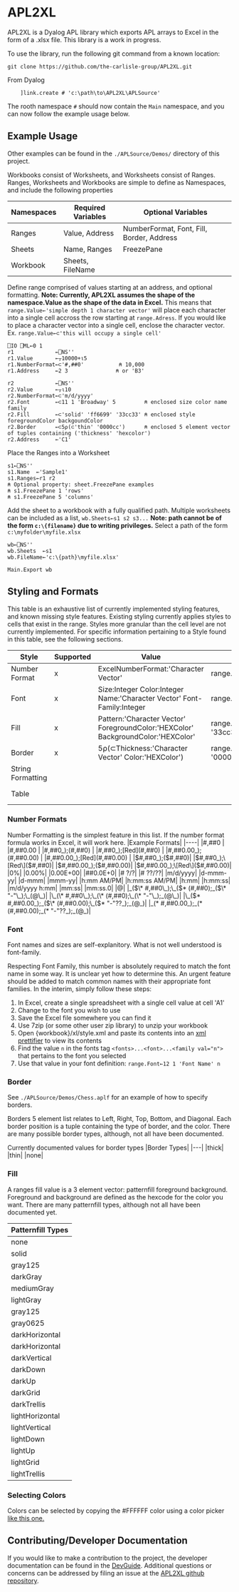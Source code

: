 # APL2XL 
APL2XL is a Dyalog APL library which exports APL arrays to Excel in the form of a .xlsx file. This library is a work in progress. 

To use the library, run the following git command from a known location:

```
git clone https://github.com/the-carlisle-group/APL2XL.git
```

From Dyalog
```
    ]link.create # 'c:\path\to\APL2XL\APLSource'
```
The rooth namespace `#` should now contain the `Main` namespace, and you can now follow the example usage below. 


## Example Usage
Other examples can be found in the `./APLSource/Demos/` directory of this project. 

Workbooks consist of Worksheets, and Worksheets consist of Ranges. Ranges, Worksheets and Workbooks are simple to define as Namespaces, and include the following properties

|Namespaces|Required Variables|Optional Variables|
|---|---|---|
|Ranges|Value, Address|NumberFormat, Font, Fill, Border, Address|
|Sheets|Name, Ranges|FreezePane|
|Workbook|Sheets, FileName||

Define range comprised of values starting at an address, and optional formatting. **Note: Currently, APL2XL assumes the shape of the namespace.Value as the shape of the data in Excel.**  This means that `range.Value←'simple depth 1 character vector'` will place each character into a single cell accross the row starting at `range.Adress`. If you would like to place a character vector into a single cell, enclose the character vector. Ex. `range.Value←⊂'this will occupy a single cell'`
```APL
⎕IO ⎕ML←0 1
r1             ←⎕NS''
r1.Value       ←⍪10000+⍳5
r1.NumberFormat←⊂'#,##0'           ⍝ 10,000
r1.Address     ←2 3               ⍝ or 'B3'

r2             ←⎕NS''
r2.Value       ←⍪⍳10
r2.NumberFormat←⊂'m/d/yyyy'
r2.Font        ←⊂11 1 'Broadway' 5         ⍝ enclosed size color name family
r2.Fill        ←⊂'solid' 'ff6699' '33cc33' ⍝ enclosed style foregroundColor backgoundColor
r2.Border      ←⊂5⍴(⊂'thin' '0000cc')      ⍝ enclosed 5 element vector of tuples containing ('thickness' 'hexcolor')       
r2.Address     ←'C1'
```

Place the Ranges into a Worksheet
```APL
s1←⎕NS''
s1.Name  ←'Sample1'
s1.Ranges←r1 r2
⍝ Optional property: sheet.FreezePane examples
⍝ s1.FreezePane 1 'rows'
⍝ s1.FreezePane 5 'columns'
```

Add the sheet to a workbook with a fully qualified path. Multiple worksheets can be included as a list, `wb.Sheets←s1 s2 s3...` **Note: path cannot be of the form `c:\{filename}` due to writing privileges.** Select a path of the form `c:\myfolder\myfile.xlsx`

```APL
wb←⎕NS''
wb.Sheets  ←s1 
wb.FileName←'c:\{path}\myfile.xlsx'

Main.Export wb
```

## Styling and Formats
This table is an exhaustive list of currently implemented styling features, and known missing style features. Existing styling currently applies styles to cells that exist in the range. Styles more granular than the cell level are not currently implemented. For specific information pertaining to a Style found in this table, see the following sections. 

|Style|Supported|Value|Usage|Note|
|---|---|---|---|---|
|Number Format|x|ExcelNumberFormat:'Character Vector'|range.NumberFormat←⊂'m/d/yyyy'||
|Font|x|Size:Integer Color:Integer Name:'Character Vector' Font-Family:Integer|range.Font←⊂11 1 'Broadway' 5||
|Fill|x|Pattern:'Character Vector' ForegroundColor:'HEXColor' BackgroundColor:'HEXColor'|range.Fill←⊂'solid' 'ff6699' '33cc33'||
|Border|x|5⍴(⊂Thickness:'Character Vector' Color:'HEXColor')|range.Border←⊂5⍴('thin' 1)('thick' '0000cc')||
|String Formatting| | | | Not Implemented|
|Table| | | | Not Implemented|

### Number Formats
Number Formatting is the simplest feature in this list. If the number format formula works in Excel, it will work here. 
|Example Formats|
|----|
|#,##0 |
|#,##0.00 |
|#,##0_);(#,##0) |
|#,##0_);\[Red\](#,##0) |
|#,##0.00_);(#,##0.00) |
|#,##0.00_);\[Red\](#,##0.00) |
|$#,##0_);($#,##0)|
|$#,##0_);\[Red\]($#,##0)|
|$#,##0.00_);($#,##0.00)|
|$#,##0.00_);\[Red\]($#,##0.00)|
|0%|
|0.00%|
|0.00E+00|
|##0.0E+0|
|# ?/?|
|# ??/??|
|m/d/yyyy|
|d-mmm-yy|
|d-mmm|
|mmm-yy|
|h:mm AM/PM|
|h:mm:ss AM/PM|
|h:mm|
|h:mm:ss|
|m/d/yyyy h:mm|
|mm:ss|
|mm:ss.0|
|@|
|\_($\* #,##0\_);\_($\* (#,##0);\_($\* "-"\_);\_(@\_)|
|\_(\* #,##0\_);\_(\* (#,##0);\_(\* "-"\_);_(@\_)|
|\_($\* #,##0.00\_);\_($\* (#,##0.00);\_($\* "-"??\_);\_(@\_)|
|\_(\* #,##0.00\_);\_(\* (#,##0.00);\_(\* "-"??_);\_(@\_)|

### Font
Font names and sizes are self-explanitory. What is not well understood is font-family<integer>.

Respecting Font Family, this number is absolutely required to match the font name in some way. It is unclear yet how to determine this. An urgent feature should be added to match common names with their appropriate font families. In the interim, simply follow these steps:

1. In Excel, create a single spreadsheet with a single cell value at cell 'A1'
2. Change to the font you wish to use
3. Save the Excel file somewhere you can find it
4. Use 7zip (or some other user zip library) to unzip your workbook
5. Open {workbook}/xl/style.xml and paste its contents into an [xml prettifier](https://www.samltool.com/prettyprint.php) to view its contents
6. Find the value `n` in the fonts tag `<fonts>...<font>...<family val="n">` that pertains to the font you selected
7. Use that value in your font definition: `range.Font←12 1 'Font Name' n` 

### Border
See `./APLSource/Demos/Chess.aplf` for an example of how to specify borders. 

Borders 5 element list relates to Left, Right, Top, Bottom, and Diagonal. Each border position is a tuple containing the type of border, and the color. There are many possible border types, although, not all have been documented. 

Currently documented values for border types
|Border Types|
|---|
|thick|
|thin|
|none|


### Fill
A ranges fill value is a 3 element vector: patternfill foreground background. Foreground and background are defined as the hexcode for the color you want. There are many patternfill types, although not all have been documented yet.

|Patternfill Types|
|----|
|none|
|solid|
|gray125|
|darkGray|
|mediumGray|
|lightGray|
|gray125|
|gray0625|
|darkHorizontal|
|darkHorizontal|
|darkVertical|
|darkDown|
|darkUp|
|darkGrid|
|darkTrellis|
|lightHorizontal|
|lightVertical|
|lightDown|
|lightUp|
|lightGrid|
|lightTrellis|




### Selecting Colors
Colors can be selected by copying the #FFFFFF color using a color picker [like this one.](https://www.w3schools.com/colors/colors_picker.asp)

## Contributing/Developer Documentation
If you would like to make a contribution to the project, the developer documentation can be found in the [DevGuide](./APLSource/DevGuide.md). Additional questions or concerns can be addressed by filing an issue at the [APL2XL github repository](https://github.com/the-carlisle-group/APL2XL/issues).